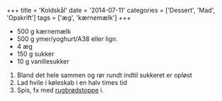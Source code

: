 +++
title = 'Koldskål'
date = '2014-07-11'
categories = ['Dessert', 'Mad', 'Opskrift']
tags = ['æg', 'kærnemælk']
+++

- 500 g kærnemælk
- 500 g ymer/yoghurt/A38 eller lign.
- 4 æg
- 150 g sukker
- 10 g vanillesukker

1. Bland det hele sammen og rør rundt indtil sukkeret er opløst
2. Lad hvile i køleskab i en halv times tid
3. Spis, fx med [rugbrødstoppe](../rugbrodstoppe/index.html) i.
